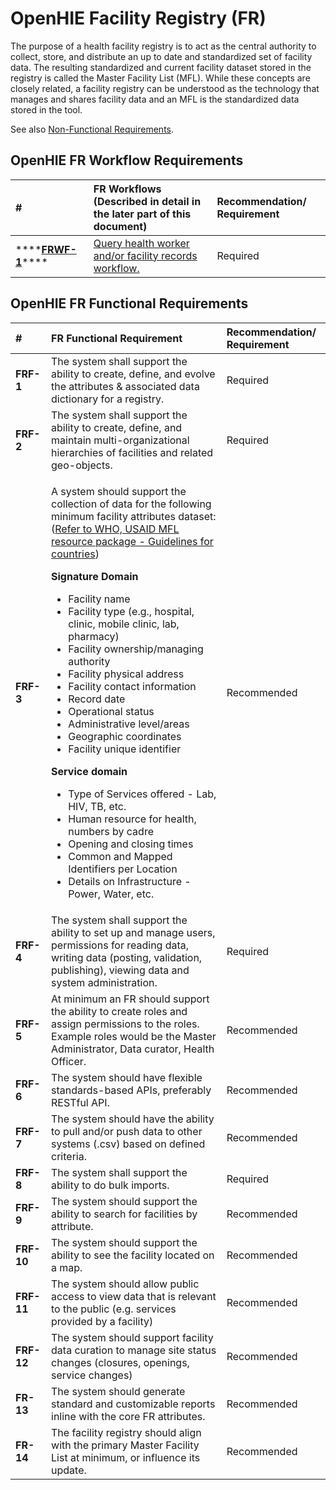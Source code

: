 # OpenHIE Facility Registry \(FR\)

The purpose of a health facility registry is to act as the central authority to collect, store, and distribute an up to date and standardized set of facility data.  The resulting standardized and current facility dataset stored in the registry is called the Master Facility List \(MFL\).  While these concepts are closely related, a facility registry can be understood as the technology that manages and shares facility data and an MFL is the standardized data stored in the tool. 

See also [Non-Functional Requirements](non-functional-requirements.md). 

## **OpenHIE FR Workflow Requirements** 

| \# | **FR Workflows \(Described in detail in the later part of this document\)** | **Recommendation/ Requirement** |
| :--- | :--- | :--- |
| \*\*\*\*[**FRWF-1**](../introduction/care-services-discovery/query-health-worker-and-or-facility-records-workflow.md)\*\*\*\* |  [Query health worker and/or facility records workflow.](../introduction/care-services-discovery/query-health-worker-and-or-facility-records-workflow.md) | Required |

## OpenHIE FR Functional Requirements 

<table>
  <thead>
    <tr>
      <th style="text-align:left"><b>#</b>
      </th>
      <th style="text-align:left"><b>FR Functional Requirement</b>
      </th>
      <th style="text-align:left"><b>Recommendation/ Requirement</b>
      </th>
    </tr>
  </thead>
  <tbody>
    <tr>
      <td style="text-align:left"><b>FRF-1</b>
      </td>
      <td style="text-align:left">The system shall support the ability to create, define, and evolve the
        attributes &amp; associated data dictionary for a registry.</td>
      <td style="text-align:left">Required</td>
    </tr>
    <tr>
      <td style="text-align:left"><b>FRF-2</b>
      </td>
      <td style="text-align:left">The system shall support the ability to create, define, and maintain multi-organizational
        hierarchies of facilities and related geo-objects.</td>
      <td style="text-align:left">Required</td>
    </tr>
    <tr>
      <td style="text-align:left"><b>FRF-3</b>
      </td>
      <td style="text-align:left">
        <p></p>
        <p>A system should support the collection of data for the following minimum
          facility attributes dataset: (<a href="https://www.who.int/healthinfo/MFL_Resource_Package_Jan2018.pdf?ua=1">Refer to WHO, USAID MFL resource package - Guidelines for countries</a>)</p>
        <p><b>Signature Domain</b>
        </p>
        <ul>
          <li>Facility name</li>
          <li>Facility type (e.g., hospital, clinic, mobile clinic, lab, pharmacy)</li>
          <li>Facility ownership/managing authority</li>
          <li>Facility physical address</li>
          <li>Facility contact information</li>
          <li>Record date</li>
          <li>Operational status</li>
          <li>Administrative level/areas</li>
          <li>Geographic coordinates</li>
          <li>Facility unique identifier</li>
        </ul>
        <p><b>Service domain</b>
        </p>
        <ul>
          <li>Type of Services offered - Lab, HIV, TB, etc.</li>
          <li>Human resource for health, numbers by cadre</li>
          <li>Opening and closing times</li>
          <li>Common and Mapped Identifiers per Location</li>
          <li>Details on Infrastructure - Power, Water, etc.</li>
        </ul>
      </td>
      <td style="text-align:left">Recommended</td>
    </tr>
    <tr>
      <td style="text-align:left"><b>FRF-4</b>
      </td>
      <td style="text-align:left">The system shall support the ability to set up and manage users, permissions
        for reading data, writing data (posting, validation, publishing), viewing
        data and system administration.</td>
      <td style="text-align:left">Required</td>
    </tr>
    <tr>
      <td style="text-align:left"><b>FRF-5</b>
      </td>
      <td style="text-align:left">At minimum an FR should support the ability to create roles and assign
        permissions to the roles. Example roles would be the Master Administrator,
        Data curator, Health Officer.</td>
      <td style="text-align:left">Recommended</td>
    </tr>
    <tr>
      <td style="text-align:left"><b>FRF-6</b>
      </td>
      <td style="text-align:left">The system should have flexible standards-based APIs, preferably RESTful
        API.</td>
      <td style="text-align:left">Recommended</td>
    </tr>
    <tr>
      <td style="text-align:left"><b>FRF-7</b>
      </td>
      <td style="text-align:left">The system should have the ability to pull and/or push data to other systems
        (.csv) based on defined criteria.</td>
      <td style="text-align:left">Recommended</td>
    </tr>
    <tr>
      <td style="text-align:left"><b>FRF-8</b>
      </td>
      <td style="text-align:left">The system shall support the ability to do bulk imports.</td>
      <td style="text-align:left">Required</td>
    </tr>
    <tr>
      <td style="text-align:left"><b>FRF-9</b>
      </td>
      <td style="text-align:left">The system should support the ability to search for facilities by attribute.</td>
      <td
      style="text-align:left">Recommended</td>
    </tr>
    <tr>
      <td style="text-align:left"><b>FRF-10</b>
      </td>
      <td style="text-align:left">The system should support the ability to see the facility located on a
        map.</td>
      <td style="text-align:left">Recommended</td>
    </tr>
    <tr>
      <td style="text-align:left"><b>FRF-11</b>
      </td>
      <td style="text-align:left">The system should allow public access to view data that is relevant to
        the public (e.g. services provided by a facility)</td>
      <td style="text-align:left">Recommended</td>
    </tr>
    <tr>
      <td style="text-align:left"><b>FRF-12</b>
      </td>
      <td style="text-align:left">The system should support facility data curation to manage site status
        changes (closures, openings, service changes)</td>
      <td style="text-align:left">Recommended</td>
    </tr>
    <tr>
      <td style="text-align:left"><b>FR-13</b>
      </td>
      <td style="text-align:left">The system should generate standard and customizable reports inline with
        the core FR attributes.</td>
      <td style="text-align:left">Recommended</td>
    </tr>
    <tr>
      <td style="text-align:left"><b>FR-14</b>
      </td>
      <td style="text-align:left">The facility registry should align with the primary Master Facility List
        at minimum, or influence its update.</td>
      <td style="text-align:left">Recommended</td>
    </tr>
  </tbody>
</table>

